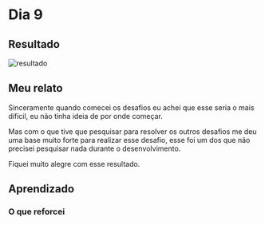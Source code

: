 # Dia 9

## Resultado

![resultado](pendulo.gif)

## Meu relato

Sinceramente quando comecei os desafios eu achei que esse seria o mais difícil, eu não tinha ideia de por onde começar.

Mas com o que tive que pesquisar para resolver os outros desafios me deu uma base muito forte para realizar esse desafio, esse foi um dos que não precisei pesquisar nada durante o desenvolvimento.

Fiquei muito alegre com esse resultado.

## Aprendizado

### O que reforcei
